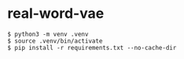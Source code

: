 # real-word-vae

```
$ python3 -m venv .venv
$ source .venv/bin/activate
$ pip install -r requirements.txt --no-cache-dir
```